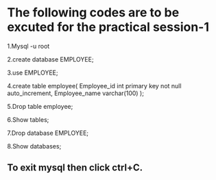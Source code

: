 # The following codes are to be excuted for the practical session-1

1.Mysql -u root

2.create database EMPLOYEE;

3.use  EMPLOYEE;

4.create table employee(
  Employee_id int primary key not null auto_increment,
  Employee_name varchar(100)
  );

5.Drop table employee;

6.Show tables;

7.Drop database EMPLOYEE;

8.Show databases;

## To exit mysql then click ctrl+C.
